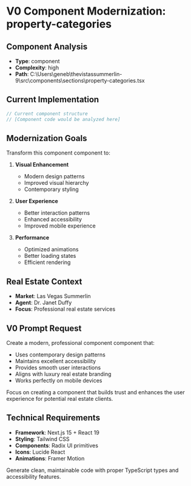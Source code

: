 # V0 Component Modernization: property-categories

## Component Analysis
- **Type**: component
- **Complexity**: high
- **Path**: C:\Users\geneb\thevistassummerlin-9\src\components\sections\property-categories.tsx

## Current Implementation
```typescript
// Current component structure
// [Component code would be analyzed here]
```

## Modernization Goals
Transform this component component to:

1. **Visual Enhancement**
   - Modern design patterns
   - Improved visual hierarchy
   - Contemporary styling

2. **User Experience**
   - Better interaction patterns
   - Enhanced accessibility
   - Improved mobile experience

3. **Performance**
   - Optimized animations
   - Better loading states
   - Efficient rendering

## Real Estate Context
- **Market**: Las Vegas Summerlin
- **Agent**: Dr. Janet Duffy
- **Focus**: Professional real estate services

## V0 Prompt Request
Create a modern, professional component component that:

- Uses contemporary design patterns
- Maintains excellent accessibility
- Provides smooth user interactions
- Aligns with luxury real estate branding
- Works perfectly on mobile devices

Focus on creating a component that builds trust and enhances the user experience for potential real estate clients.

## Technical Requirements
- **Framework**: Next.js 15 + React 19
- **Styling**: Tailwind CSS
- **Components**: Radix UI primitives
- **Icons**: Lucide React
- **Animations**: Framer Motion

Generate clean, maintainable code with proper TypeScript types and accessibility features.
